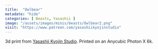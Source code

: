 ```yaml
---
title:  "Owlbear"
metadate: "hide"
categories: [ Beasts, Yasashii ]
image: "/assets/images/minis/beasts/Owlbear2.png"
visit: "https://www.patreon.com/yasashiikyojinstudio"
---
```

3d print from [Yasashii Kyojin Studio](https://www.patreon.com/yasashiikyojinstudio). 
Printed on an Anycubic Photon X 6k.